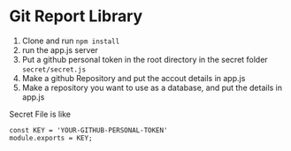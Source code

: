 # Git Report Library

1. Clone and run `npm install`
2. run the app.js server
3. Put a github personal token in the root directory in the secret folder `secret/secret.js`
4. Make a github Repository and put the accout details in app.js
5. Make a repository you want to use as a database, and put the details in app.js

Secret File is like 

````
const KEY = 'YOUR-GITHUB-PERSONAL-TOKEN'
module.exports = KEY;

````